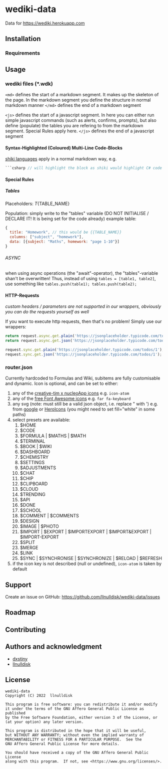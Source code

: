# wediki-data

Data for <https://wediki.herokuapp.com>

## Installation

### Requirements

## Usage

### wediki files (*.wdk)

`<md>` defines the start of a markdown segment. It makes up the skeleton of the page. In the markdown segment you define the structure in normal markdown manner
`</md>` defines the end of a markdown segment

`<js>` defines the start of a javascript segment. In here you can either run simple javascript commands (such as alerts, confirms, prompts), but also define (populate) the tables you are refering to from the markdown segment. Special Rules apply here.
`</js>` defines the end of a javascript segment

#### Syntax-Highlighted (Coloured) Multi-Line Code-Blocks

[shiki languages](https://github.com/shikijs/shiki/blob/master/docs/languages.md) apply in a normal markdown way, e.g.

```csharp
```csharp // will highlight the block as shiki would highlight C# code
```

#### Special Rules

##### Tables

Placeholders:
$T${TABLE_NAME}

Population:
simply write to the "tables" variable (DO NOT INITIALISE / DECLARE IT! It is being set for the code already)
example table:

```js
{
  title: "Homework", // this would be {{TABLE_NAME}}
  columns: ["subject", "homework"],
  data: [{subject: "Maths", homework: "page 1-10"}]
}
```

###### ASYNC

when using async operations (the "await"-operator), the "tables"-variable shan't be overwritten! Thus, instead of using `tables = [table1, table2]`, use something like `tables.push(table1); tables.push(table2);`

#### HTTP-Requests

*custom headers / parameters are not supported in our wrappers, obviously you can do the requests yourself as well*

If you want to execute http requests, then that's no problem!
Simply use our wrappers:

```javascript
return request.async.get.plain('https://jsonplaceholder.typicode.com/todos/1').then(plain => { }); // asynchronously requests and continues with raw/plain text
return request.async.get.json('https://jsonplaceholder.typicode.com/todos/1').then(json => { }); // asynchronously requests and continues with JSON object

request.sync.get.plain('https://jsonplaceholder.typicode.com/todos/1'); // synchronously requests and returns as raw/plain text
request.sync.get.json('https://jsonplaceholder.typicode.com/todos/1'); // synchronously requests and returns as JSON object
```

### router.json

Currently hardcoded to Formulas and Wiki, subitems are fully customisable and dynamic.
Icon is optional, and can be set to either:

1. any of the [creative-tim x nucleoApp icons](https://demos.creative-tim.com/vue-black-dashboard/#/icons) e.g. `icon-atom`
2. any of the [free Font Awesome icons](https://fontawesome.com/icons?m=free) e.g. `far fa-keyboard`
3. any svg (note: must still be a valid json object, i.e. replace " with ') e.g. from [google](https://fonts.google.com/icons/) or [HeroIcons](https://heroicons.dev/) (you might need to set fill="white" in some paths)
4. select presets are available:
   1. $HOME
   2. $CODE
   3. $FORMULA | $MATHS | $MATH
   4. $TERMINAL
   5. $BOOK | $WIKI
   6. $DASHBOARD
   7. $CHEMISTRY
   8. $SETTINGS
   9. $ADJUSTMENTS
   10. $CHAT
   11. $CHIP
   12. $CLIPBOARD
   13. $CLOUD
   14. $TRENDING
   15. $API
   16. $DONE
   17. $SCHOOL
   18. $COMMENT | $COMMENTS
   19. $DESIGN
   20. $IMAGE | $PHOTO
   21. $IMPORT | $EXPORT | $IMPORTEXPORT | $IMPORT&EXPORT | $IMPORT-EXPORT
   22. $SPLIT
   23. $MERGE
   24. $LINK
   25. $SYNC | $SYNCHRONISE | $SYNCHRONIZE | $RELOAD | $REFRESH
5. if the icon key is not described (null or undefined), `icon-atom` is taken by default

## Support

Create an issue on GitHub: <https://github.com/llnulldisk/wediki-data/issues>

## Roadmap

## Contributing

## Authors and acknowledgment

- [dxstiny](https://github.com/dxstiny)
- [llnulldisk](https://github.com/llnulldisk)

## License

```text
wediki-data
Copyright (C) 2022  llnulldisk

This program is free software: you can redistribute it and/or modify
it under the terms of the GNU Affero General Public License as published
by the Free Software Foundation, either version 3 of the License, or
(at your option) any later version.

This program is distributed in the hope that it will be useful,
but WITHOUT ANY WARRANTY; without even the implied warranty of
MERCHANTABILITY or FITNESS FOR A PARTICULAR PURPOSE.  See the
GNU Affero General Public License for more details.

You should have received a copy of the GNU Affero General Public License
along with this program.  If not, see <https://www.gnu.org/licenses/>.
```
